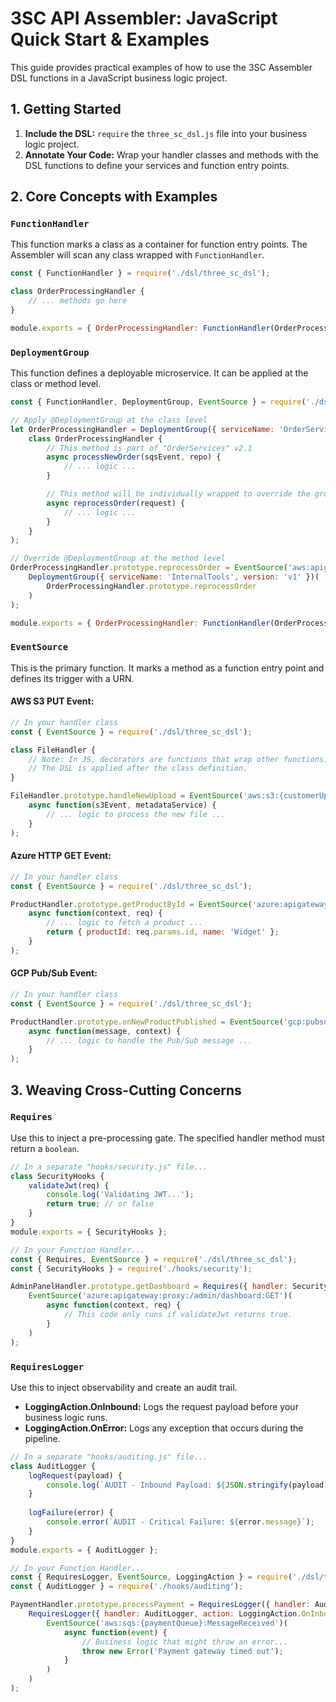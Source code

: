 ﻿# 3SC API Assembler: JavaScript Quick Start & Examples

This guide provides practical examples of how to use the 3SC Assembler DSL functions in a JavaScript business logic project.

## 1. Getting Started

1. **Include the DSL:** `require` the `three_sc_dsl.js` file into your business logic project.
2. **Annotate Your Code:** Wrap your handler classes and methods with the DSL functions to define your services and function entry points.

## 2. Core Concepts with Examples

### `FunctionHandler`

This function marks a class as a container for function entry points. The Assembler will scan any class wrapped with `FunctionHandler`.

```javascript
const { FunctionHandler } = require('./dsl/three_sc_dsl');

class OrderProcessingHandler {
    // ... methods go here
}

module.exports = { OrderProcessingHandler: FunctionHandler(OrderProcessingHandler) };
```

### `DeploymentGroup`

This function defines a deployable microservice. It can be applied at the class or method level.

```javascript
const { FunctionHandler, DeploymentGroup, EventSource } = require('./dsl/three_sc_dsl');

// Apply @DeploymentGroup at the class level
let OrderProcessingHandler = DeploymentGroup({ serviceName: 'OrderServices', version: 'v2.1' })(
    class OrderProcessingHandler {
        // This method is part of "OrderServices" v2.1
        async processNewOrder(sqsEvent, repo) {
            // ... logic ...
        }

        // This method will be individually wrapped to override the group
        async reprocessOrder(request) {
            // ... logic ...
        }
    }
);

// Override @DeploymentGroup at the method level
OrderProcessingHandler.prototype.reprocessOrder = EventSource('aws:apigateway:proxy:/tools/reprocess-order/{id}:POST')(
    DeploymentGroup({ serviceName: 'InternalTools', version: 'v1' })(
        OrderProcessingHandler.prototype.reprocessOrder
    )
);

module.exports = { OrderProcessingHandler: FunctionHandler(OrderProcessingHandler) };
```

### `EventSource`

This is the primary function. It marks a method as a function entry point and defines its trigger with a URN.

#### AWS S3 PUT Event:

```javascript
// In your handler class
const { EventSource } = require('./dsl/three_sc_dsl');

class FileHandler {
    // Note: In JS, decorators are functions that wrap other functions.
    // The DSL is applied after the class definition.
}

FileHandler.prototype.handleNewUpload = EventSource('aws:s3:{customerUploadsBucket}:ObjectCreated:Put')(
    async function(s3Event, metadataService) {
        // ... logic to process the new file ...
    }
);
```

#### Azure HTTP GET Event:

```javascript
// In your handler class
const { EventSource } = require('./dsl/three_sc_dsl');

ProductHandler.prototype.getProductById = EventSource('azure:apigateway:proxy:/products/{id}:GET')(
    async function(context, req) {
        // ... logic to fetch a product ...
        return { productId: req.params.id, name: 'Widget' };
    }
);
```

#### GCP Pub/Sub Event:

```javascript
// In your handler class
const { EventSource } = require('./dsl/three_sc_dsl');

ProductHandler.prototype.onNewProductPublished = EventSource('gcp:pubsub:{newProductsTopic}:MessagePublished')(
    async function(message, context) {
        // ... logic to handle the Pub/Sub message ...
    }
);
```

## 3. Weaving Cross-Cutting Concerns

### `Requires`

Use this to inject a pre-processing gate. The specified handler method must return a `boolean`.

```javascript
// In a separate "hooks/security.js" file...
class SecurityHooks {
    validateJwt(req) {
        console.log('Validating JWT...');
        return true; // or false
    }
}
module.exports = { SecurityHooks };

// In your Function Handler...
const { Requires, EventSource } = require('./dsl/three_sc_dsl');
const { SecurityHooks } = require('./hooks/security');

AdminPanelHandler.prototype.getDashboard = Requires({ handler: SecurityHooks, method: 'validateJwt' })(
    EventSource('azure:apigateway:proxy:/admin/dashboard:GET')(
        async function(context, req) {
            // This code only runs if validateJwt returns true.
        }
    )
);
```

### `RequiresLogger`

Use this to inject observability and create an audit trail.

- **LoggingAction.OnInbound:** Logs the request payload before your business logic runs.
- **LoggingAction.OnError:** Logs any exception that occurs during the pipeline.

```javascript
// In a separate "hooks/auditing.js" file...
class AuditLogger {
    logRequest(payload) {
        console.log(`AUDIT - Inbound Payload: ${JSON.stringify(payload)}`);
    }
    
    logFailure(error) {
        console.error(`AUDIT - Critical Failure: ${error.message}`);
    }
}
module.exports = { AuditLogger };

// In your Function Handler...
const { RequiresLogger, EventSource, LoggingAction } = require('./dsl/three_sc_dsl');
const { AuditLogger } = require('./hooks/auditing');

PaymentHandler.prototype.processPayment = RequiresLogger({ handler: AuditLogger, action: LoggingAction.OnError })(
    RequiresLogger({ handler: AuditLogger, action: LoggingAction.OnInbound })(
        EventSource('aws:sqs:{paymentQueue}:MessageReceived')(
            async function(event) {
                // Business logic that might throw an error...
                throw new Error('Payment gateway timed out');
            }
        )
    )
);
```